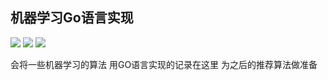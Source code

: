 ## 机器学习Go语言实现
![](https://img.shields.io/badge/author-TheSevenSky-blue) ![](https://img.shields.io/badge/build-passing-yellow) ![](https://img.shields.io/badge/Release-Development-red)


会将一些机器学习的算法 用GO语言实现的记录在这里
为之后的推荐算法做准备

